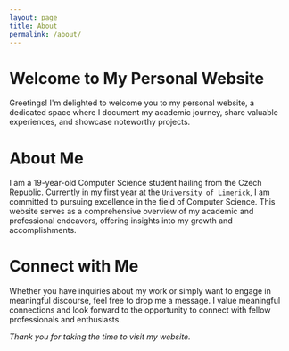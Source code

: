 ```yaml
---
layout: page
title: About
permalink: /about/
---
```


# Welcome to My Personal Website

Greetings! I'm delighted to welcome you to my personal website, a dedicated space where I document my academic journey, share valuable experiences, and showcase noteworthy projects.

# About Me

I am a 19-year-old Computer Science student hailing from the Czech Republic. Currently in my first year at the `University of Limerick`, I am committed to pursuing excellence in the field of Computer Science. This website serves as a comprehensive overview of my academic and professional endeavors, offering insights into my growth and accomplishments.

# Connect with Me

Whether you have inquiries about my work or simply want to engage in meaningful discourse, feel free to drop me a message. I value meaningful connections and look forward to the opportunity to connect with fellow professionals and enthusiasts.  
    
_Thank you for taking the time to visit my website._


